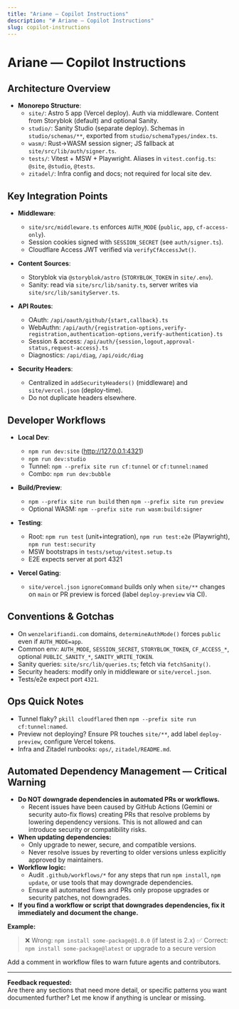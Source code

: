 ```yaml
---
title: "Ariane — Copilot Instructions"
description: "# Ariane — Copilot Instructions"
slug: copilot-instructions
---
```


# Ariane — Copilot Instructions

## Architecture Overview

- **Monorepo Structure**:
  - `site/`: Astro 5 app (Vercel deploy). Auth via middleware. Content from Storyblok (default) and optional Sanity.
  - `studio/`: Sanity Studio (separate deploy). Schemas in `studio/schemas/**`, exported from `studio/schemaTypes/index.ts`.
  - `wasm/`: Rust→WASM session signer; JS fallback at `site/src/lib/auth/signer.ts`.
  - `tests/`: Vitest + MSW + Playwright. Aliases in `vitest.config.ts`: `@site`, `@studio`, `@tests`.
  - `zitadel/`: Infra config and docs; not required for local site dev.

## Key Integration Points

- **Middleware**:

  - `site/src/middleware.ts` enforces `AUTH_MODE` (`public`, `app`, `cf-access-only`).
  - Session cookies signed with `SESSION_SECRET` (see `auth/signer.ts`).
  - Cloudflare Access JWT verified via `verifyCfAccessJwt()`.

- **Content Sources**:

  - Storyblok via `@storyblok/astro` (`STORYBLOK_TOKEN` in `site/.env`).
  - Sanity: read via `site/src/lib/sanity.ts`, server writes via `site/src/lib/sanityServer.ts`.

- **API Routes**:

  - OAuth: `/api/oauth/github/{start,callback}.ts`
  - WebAuthn: `/api/auth/{registration-options,verify-registration,authentication-options,verify-authentication}.ts`
  - Session & access: `/api/auth/{session,logout,approval-status,request-access}.ts`
  - Diagnostics: `/api/diag`, `/api/oidc/diag`

- **Security Headers**:
  - Centralized in `addSecurityHeaders()` (middleware) and `site/vercel.json` (deploy-time).
  - Do not duplicate headers elsewhere.

## Developer Workflows

- **Local Dev**:

  - `npm run dev:site` (http://127.0.0.1:4321)
  - `npm run dev:studio`
  - Tunnel: `npm --prefix site run cf:tunnel` or `cf:tunnel:named`
  - Combo: `npm run dev:bubble`

- **Build/Preview**:

  - `npm --prefix site run build` then `npm --prefix site run preview`
  - Optional WASM: `npm --prefix site run wasm:build:signer`

- **Testing**:

  - Root: `npm run test` (unit+integration), `npm run test:e2e` (Playwright), `npm run test:security`
  - MSW bootstraps in `tests/setup/vitest.setup.ts`
  - E2E expects server at port 4321

- **Vercel Gating**:
  - `site/vercel.json` `ignoreCommand` builds only when `site/**` changes on `main` or PR preview is forced (label `deploy-preview` via CI).

## Conventions & Gotchas

- On `wenzelarifiandi.com` domains, `determineAuthMode()` forces `public` even if `AUTH_MODE=app`.
- Common env: `AUTH_MODE`, `SESSION_SECRET`, `STORYBLOK_TOKEN`, `CF_ACCESS_*`, optional `PUBLIC_SANITY_*`, `SANITY_WRITE_TOKEN`.
- Sanity queries: `site/src/lib/queries.ts`; fetch via `fetchSanity()`.
- Security headers: modify only in middleware or `site/vercel.json`.
- Tests/e2e expect port `4321`.

## Ops Quick Notes

- Tunnel flaky? `pkill cloudflared` then `npm --prefix site run cf:tunnel:named`.
- Preview not deploying? Ensure PR touches `site/**`, add label `deploy-preview`, configure Vercel tokens.
- Infra and Zitadel runbooks: `ops/`, `zitadel/README.md`.

## Automated Dependency Management — Critical Warning

- **Do NOT downgrade dependencies in automated PRs or workflows.**
  - Recent issues have been caused by GitHub Actions (Gemini or security auto-fix flows) creating PRs that resolve problems by lowering dependency versions. This is not allowed and can introduce security or compatibility risks.
- **When updating dependencies:**
  - Only upgrade to newer, secure, and compatible versions.
  - Never resolve issues by reverting to older versions unless explicitly approved by maintainers.
- **Workflow logic:**
  - Audit `.github/workflows/*` for any steps that run `npm install`, `npm update`, or use tools that may downgrade dependencies.
  - Ensure all automated fixes and PRs only propose upgrades or security patches, not downgrades.
- **If you find a workflow or script that downgrades dependencies, fix it immediately and document the change.**

**Example:**

> ❌ Wrong: `npm install some-package@1.0.0` (if latest is 2.x)
> ✅ Correct: `npm install some-package@latest` or upgrade to a secure version

Add a comment in workflow files to warn future agents and contributors.

---

**Feedback requested:**  
Are there any sections that need more detail, or specific patterns you want documented further? Let me know if anything is unclear or missing.
